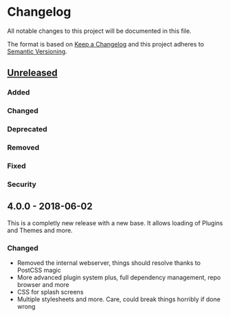 # Changelog
All notable changes to this project will be documented in this file.

The format is based on [Keep a Changelog](http://keepachangelog.com/en/1.0.0/)
and this project adheres to [Semantic Versioning](http://semver.org/spec/v2.0.0.html).

## [Unreleased]
### Added
### Changed
### Deprecated
### Removed
### Fixed
### Security


## 4.0.0 - 2018-06-02
This is a completly new release with a new base.
It allows loading of Plugins and Themes and more.

### Changed
- Removed the internal webserver, things should resolve thanks to PostCSS magic
- More advanced plugin system plus, full dependency management, repo browser and more
- CSS for splash screens
- Multiple stylesheets and more. Care, could break things horribly if done wrong

[Unreleased]: https://github.com/DiscordInjections/compare/v4.0.0...HEAD
